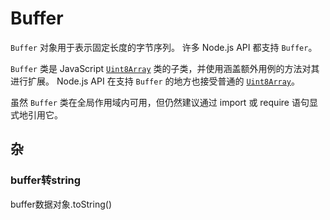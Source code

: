 # Buffer

 `Buffer` 对象用于表示固定长度的字节序列。 许多 Node.js API 都支持 `Buffer`。 

`Buffer` 类是 JavaScript [`Uint8Array`](http://url.nodejs.cn/ZbDkpm) 类的子类，并使用涵盖额外用例的方法对其进行扩展。 Node.js API 在支持 `Buffer` 的地方也接受普通的 [`Uint8Array`](http://url.nodejs.cn/ZbDkpm)。

虽然 `Buffer` 类在全局作用域内可用，但仍然建议通过 import 或 require 语句显式地引用它。

## 杂

### buffer转string

buffer数据对象.toString()